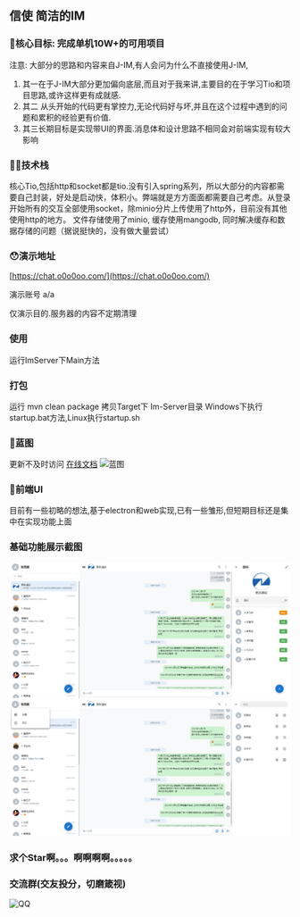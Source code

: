 ##  信使  简洁的IM

### 🤩核心目标: 完成单机10W+的可用项目

注意: 大部分的思路和内容来自J-IM,有人会问为什么不直接使用J-IM,
1. 其一在于J-IM大部分更加偏向底层,而且对于我来讲,主要目的在于学习Tio和项目思路,或许这样更有成就感.
2. 其二 从头开始的代码更有掌控力,无论代码好与坏,并且在这个过程中遇到的问题和累积的经验更有价值.
3. 其三长期目标是实现带UI的界面.消息体和设计思路不相同会对前端实现有较大影响

### 🤦‍♀️技术栈

核心Tio,包括http和socket都是tio.没有引入spring系列，所以大部分的内容都需要自己封装，好处是启动快，体积小。弊端就是方方面面都需要自己考虑。从登录开始所有的交互全部使用socket，除minio分片上传使用了http外，目前没有其他使用http的地方。 文件存储使用了minio, 缓存使用mangodb, 同时解决缓存和数据存储的问题（据说挺快的，没有做大量尝试）

### 😯演示地址

[https://chat.o0o0oo.com/](https://chat.o0o0oo.com/)

演示账号 a/a

仅演示目的.服务器的内容不定期清理

### 使用

运行ImServer下Main方法

### 打包

运行 mvn clean package
拷贝Target下 Im-Server目录
Windows下执行startup.bat方法,Linux执行startup.sh
 
### 🤣蓝图 
更新不及时访问 [在线文档](https://www.yuque.com/docs/share/8d1a4d1d-954d-478c-b23d-511d4558eed9)
![蓝图](https://images.gitee.com/uploads/images/2021/1120/001640_63e5732b_1446263.png "屏幕截图.png")

### 🎉前端UI
目前有一些初略的想法,基于electron和web实现,已有一些雏形,但短期目标还是集中在实现功能上面

### 基础功能展示截图
![功能展示](doc/20211230235837.png)
![功能展示](doc/20211230235931.png)

### 求个Star啊。。。啊啊啊啊。。。。。

### 交流群(交友投分，切磨箴视)
![QQ](https://images.gitee.com/uploads/images/2021/1011/000709_d88c0f1a_1446263.png "屏幕截图.png")
